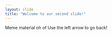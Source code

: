 ```yaml
---
layout: slide
title: "Welcome to our second slide!"
---
```

Meme material oh of 
Use the left arrow to go back!
